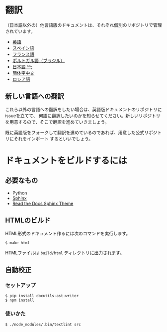 # 翻訳

（日本語以外の）他言語版のドキュメントは、それぞれ個別のリポジトリで管理されています。

* [英語](https://github.com/sebastianbergmann/phpunit-documentation-english)
* [スペイン語](https://github.com/sebastianbergmann/phpunit-documentation-spanish)
* [フランス語](https://github.com/sebastianbergmann/phpunit-documentation-french)
* [ポルトガル語（ブラジル）](https://github.com/sebastianbergmann/phpunit-documentation-brazilian-portuguese)
* [日本語 ^^;](https://github.com/sebastianbergmann/phpunit-documentation-japanese)
* [簡体字中文](https://github.com/sebastianbergmann/phpunit-documentation-chinese)
* [ロシア語](https://github.com/sebastianbergmann/phpunit-documentation-russian)

## 新しい言語への翻訳

これら以外の言語への翻訳をしたい場合は、英語版ドキュメントのリポジトリにissueを立てて、
何語に翻訳したいのかを知らせてください。新しいリポジトリを用意するので、そこで翻訳を進めていきましょう。

既に英語版をフォークして翻訳を進めているのであれば、用意した公式リポジトリにそれをインポート
するといいでしょう。

# ドキュメントをビルドするには

## 必要なもの

- Python
- [Sphinx](http://www.sphinx-doc.org/)
- [Read the Docs Sphinx Theme](https://github.com/rtfd/sphinx_rtd_theme)

## HTMLのビルド

HTML形式のドキュメント作るには次のコマンドを実行します。

```
$ make html
```

HTMLファイルは `build/html` ディレクトリに出力されます。

## 自動校正

### セットアップ

```
$ pip install docutils-ast-writer
$ npm install
```

### 使いかた

```
$ ./node_modules/.bin/textlint src
```


